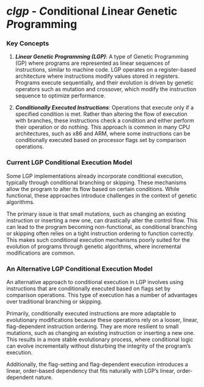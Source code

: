 # ***clgp*** - ***C***onditional ***L***inear ***G***enetic ***P***rogramming

### Key Concepts

1) ***Linear Genetic Programming (LGP)***: A type of Genetic Programming (GP) where programs are represented as linear sequences of instructions, similar to machine code. LGP operates on a register-based architecture where instructions modify values stored in registers. Programs execute sequentially, and their evolution is driven by genetic operators such as mutation and crossover, which modify the instruction sequence to optimize performance.

2) ***Conditionally Executed Instructions***: Operations that execute only if a specified condition is met. Rather than altering the flow of execution with branches, these instructions check a condition and either perform their operation or do nothing. This approach is common in many CPU architectures, such as x86 and ARM, where some instructions can be conditionally executed based on processor flags set by comparison operations.

### Current LGP Conditional Execution Model

Some LGP implementations already incorporate conditional execution, typically through conditional branching or skipping. These mechanisms allow the program to alter its flow based on certain conditions. While functional, these approaches introduce challenges in the context of genetic algorithms.

The primary issue is that small mutations, such as changing an existing instruction or inserting a new one, can drastically alter the control flow. This can lead to the program becoming non-functional, as conditional branching or skipping often relies on a tight instruction ordering to function correctly. This makes such conditional execution mechanisms poorly suited for the evolution of programs through genetic algorithms, where incremental modifications are common.

### An Alternative LGP Conditional Execution Model

An alternative approach to conditional execution in LGP involves using instructions that are conditionally executed based on flags set by comparison operations. This type of execution has a number of advantages over traditional branching or skipping.

Primarily, conditionally executed instructions are more adaptable to evolutionary modifications because these operations rely on a looser, linear, flag-dependent instruction ordering. They are more resilient to small mutations, such as changing an existing instruction or inserting a new one. This results in a more stable evolutionary process, where conditional logic can evolve incrementally without disturbing the integrity of the program’s execution.

Additionally, the flag-setting and flag-dependent execution introduces a linear, order-based dependency that fits naturally with LGP’s linear, order-dependent nature.
